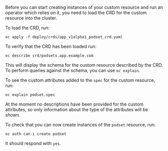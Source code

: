 Before you can start creating instances of your custom resource and run an operator which relies on it, you need to load the CRD for the custom resource into the cluster.

To load the CRD, run:

```execute
oc apply -f deploy/crds/app_v1alpha1_podset_crd.yaml
```

To verify that the CRD has been loaded run:

```execute
oc describe crd/podsets.app.example.com
```

This will display the schema for the custom resource described by the CRD. To perform queries against the schema, you can use `oc explain`.

To see the custom attributes added to the `spec` for the custom resource, run:

```execute
oc explain podset.spec
```

At the moment no descriptions have been provided for the custom attributes, so only information about the type of the attributes will be shown.

To check that you can now create instances of the `podset` resource, run:

```execute
oc auth can-i create podset
```

It should respond with `yes`.
